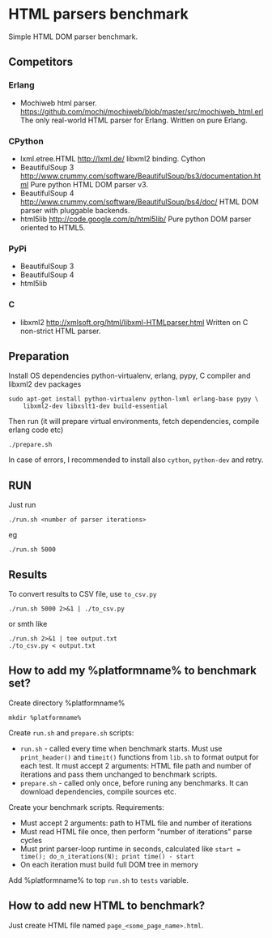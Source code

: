 HTML parsers benchmark
======================

Simple HTML DOM parser benchmark.

Competitors
-----------

### Erlang

* Mochiweb html parser.
  https://github.com/mochi/mochiweb/blob/master/src/mochiweb_html.erl
  The only real-world HTML parser for Erlang. Written on pure Erlang.

### CPython

* lxml.etree.HTML
  http://lxml.de/
  libxml2 binding. Cython
* BeautifulSoup 3
  http://www.crummy.com/software/BeautifulSoup/bs3/documentation.html
  Pure python HTML DOM parser v3.
* BeautifulSoup 4
  http://www.crummy.com/software/BeautifulSoup/bs4/doc/
  HTML DOM parser with pluggable backends.
* html5lib
  http://code.google.com/p/html5lib/
  Pure python DOM parser oriented to HTML5.

### PyPi

* BeautifulSoup 3
* BeautifulSoup 4
* html5lib

### C

* libxml2
  http://xmlsoft.org/html/libxml-HTMLparser.html
  Written on C non-strict HTML parser.

Preparation
-----------

Install OS dependencies python-virtualenv, erlang, pypy, C compiler and libxml2
dev packages

    sudo apt-get install python-virtualenv python-lxml erlang-base pypy \
        libxml2-dev libxslt1-dev build-essential

Then run (it will prepare virtual environments, fetch dependencies, compile erlang code etc)

    ./prepare.sh

In case of errors, I recommended to install also `cython`, `python-dev` and retry. 

RUN
---

Just run

    ./run.sh <number of parser iterations>

eg

    ./run.sh 5000

Results
-------

To convert results to CSV file, use `to_csv.py`

    ./run.sh 5000 2>&1 | ./to_csv.py

or smth like

    ./run.sh 2>&1 | tee output.txt
    ./to_csv.py < output.txt


How to add my %platformname% to benchmark set?
----------------------------------------------

Create directory %platformname%

    mkdir %platformname%

Create `run.sh` and `prepare.sh` scripts:

* `run.sh` - called every time when benchmark starts. Must use `print_header()`
  and `timeit()` functions from `lib.sh` to format output for each test.
  It must accept 2 arguments: HTML file path and number of iterations and pass
  them unchanged to benchmark scripts.
* `prepare.sh` - called only once, before runing any benchmarks. It can download
  dependencies, compile sources etc.

Create your benchmark scripts. Requirements:

* Must accept 2 arguments: path to HTML file and number of iterations
* Must read HTML file once, then perform "number of iterations" parse cycles
* Must print parser-loop runtime in seconds, calculated like
  `start = time(); do_n_iterations(N); print time() - start`
* On each iteration must build full DOM tree in memory

Add %platformname% to top `run.sh` to `tests` variable.

How to add new HTML to benchmark?
---------------------------------

Just create HTML file named `page_<some_page_name>.html`.
